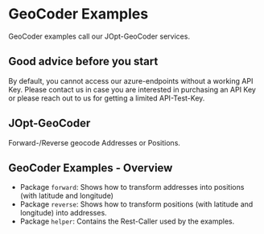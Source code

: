 # GeoCoder Examples

GeoCoder examples call our JOpt-GeoCoder services.

## Good advice before you start
By default, you cannot access our azure-endpoints without a working API Key. Please contact us in case you are interested in purchasing an API Key or please reach out to us for getting a limited API-Test-Key.

## JOpt-GeoCoder
Forward-/Reverse geocode Addresses or Positions.


## GeoCoder Examples - Overview

- Package `forward`: Shows how to transform addresses into positions (with latitude and longitude)
- Package `reverse`: Shows how to transform positions (with latitude and longitude) into addresses.
- Package `helper`: Contains the Rest-Caller used by the examples.
